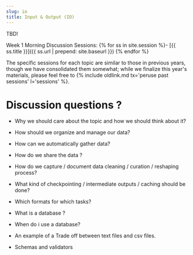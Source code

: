 ```yaml
---
slug: io
title: Input & Output (IO)
---
```


TBD!

Week 1 Morning Discussion Sessions:
{% for ss in site.session %}- [{{ ss.title }}]({{ ss.url | prepend: site.baseurl }})
{% endfor %}

The specific sessions for each topic are similar to those in previous years, though we have consolidated them somewhat; while we finalize this year's materials, please feel free to {% include oldlink.md tx='peruse past sessions' l='sessions' %}.
# Discussion questions ?
* Why we should care about the topic and how we should think about it?  

<!--

-Scientific research requires the use of data in modelling so as to predict progression and future burden of diseases as an example.
 -->
 
* How should we organize and manage our data? 

 <!--
# Discuss the main principles relating to organising your data:
• You can quickly find your data and related records when you need to
• Data Intergrity 
• Your data and related records are accessible to the relevant people, e.g. collaborators, research
funders, other users
• Your data and related records are disposed of correctly at the end of a project. 
    -->

* How can we automatically gather data? 

    <!--
    -Choices of web applications linked to relational databases
    
    -->
    
* How do we share the data ?

<!--
    
Examples:
Specialist data centre (Most advantagious with more accuracy , with licencing arrangements to aknowledge data rights, data available in most formats)
Deposit data in an appropriate Data Repository
Post on the project's or institution's web site so data can be accessed globally (often ephemeral/short-lived).
Making them available online via a project
Making them available between peer to pear researchers
    -->
* How do we capture / document data cleaning / curation / reshaping process?  

     <!--
     
    1. Data intergrity (data accuracy and consistency)?
    This can be achieved through use of Software tools packaged in more cohesive and consistent ways, which lead to:
    1.More efficient code
    2.Easier to remember syntax
    3.Easier to read syntax

    #Examples
    tidyr is a one such R package built for the sole purpose of simplifying the process of creating tidy data. Below are the basic
    four fundamental functions of data tidying that tidyr provides:

    -gather() makes “wide” data longer
    -spread() makes “long” data wider
    -separate() splits a single column into multiple columns
    -unite() combines multiple columns into a single column
    -
    --> 

* What kind of checkpointing / intermediate outputs / caching should be done? 

     <!--
 Fault tolerance
    -->
    
* What are the performance characteristics (size + access time) of the data format?

     <!--
    Different data formats have different capabilities and purposes:
-serialize() is your best best for getting R objects out of and back into R the way you had them, but doesn’t do much for you when communicating with other systems.
-dump() is your next best bet, while being a somewhat human-readable text format.
-Neither of above are good for exchanging data with other entities you don’t trust.
-JSON is widely used on the web, but because it is based on Javascript data structures,  
it doesn’t seamlessly represent R objects. R attributes like dims and class don’t have equivalents in Javascript.   
Different packages also take different approaches in representing JSON objects in R, and vice versa.  
-CSV is ubiquitous and can be read by most anything but only represents tabular data. Its data types are ambiguous.  
-Msgpack has a data model compatible with JSON but is a binary format. For web applications, replacing JSON with msgpack is an easy way to save bandwidth and CPU usage.  
msgpack is a convenient wire format for embedded devices.

      -->
* For outputs: how do we make them repeatable (including stochastic ones).?

     <!--
    No content as yet
    repeatable outcome 
    -->

* Which formats for which tasks?
    

     <!--
     Discuss the basis of input formats
     
     1.Despite the backward compatibility of many software
    packages to import data created in previous software
    versions and the interoperability between competing
    popular software programs, the safest option to guarantee
    long-term data access is to convert data to standard
    formats that most software are capable of interpreting,
    and that are suitable for data interchange and
    transformation.
    -All digital data may thus be
    endangered by the obsolescence of the hardware and
    software environment on which access to data depends.

    2.Size and characteristics of the data
    -Give examples of how text files impact the perfomance of your system because they have to be parsed every time. Text files also    
    have an implicit format (each column is a certain value) and if you are not careful documenting this, it can cause problems down the line.
    -Columar formats offer advantage in terms of query speed e.g Select query to search
    -Knowing and the preparedness for Schema evolution as a result of the data changing(addition of new columns). Certain file formats handle schema evolution very well.
    
    3.Project infrastructure
    -Looking at the technologies you’ve chosen to use, and their characteristics; this includes tools used for ETL(Extract, Transform and Load) processes as wells as tools used to   
    query and analyze the data.  
    This information will help you figure out which format you’re able to use.
    
    4.Use case scenarios
    -decision on which format to use should be based on your specific use cases and systems.the idea is to improve on the speed of reading and writing data.
    -To optimise query perfomance it is important to have columnar data so that searches can be done based on the column criteria. Searching all columns results in more time for  
     output generation.
     
    -->
    

* What is a database ?

<!--
* A database consists of a number of interrelated tables. 
* Each table has a number of records which are used to represent real world objects.
* Each record has a number of fields which are data items used to specify a characteristic of the record. Examples of fields
  (Name, gender and age) with structures to specify the types of data per each field e.g (integer, Characters,)  
* A database management system is a Relational Database Management System (RDBMS) if different tables are related to each other by  
  common fields, so that information from several tables can be combined.
-->
* When do i use a database?

<!--
* When we want to store and retrieve information. Databases guarantee persistent, reliable access to the data and provide the  
    ability to co-relate data that gets produced in different areas to understand relationships, generate reports to predict trends  
    for the future.  (https://dzone.com/articles/what-are-databases-used-for)    
* Databases are critical to delivering the immediate, personalized, data-driven applications and real-time analytics.  
-->

* An example of a Trade off between text files and csv files.

<!--
*Text File
* Lack of standards:  
- No standard way to specify data format. No standard way to express “special characters”.  
* Inefficiency:  
- Can lead to massive redundancy (repetition of values). Speed of access and space efficiency for large data sets.  Difficult to store “non-rectangular” data sets.  
* Lack of data integrity:
- lack of data integrity measures
 
```
![Caption for the picture.]() 

```
Consider a data set collected on two families from the above figure 1.1 .What would this look like as a flat file?  
One possible comma-delimited format is shown below:  
```
John,33,male,Julia,32,female,Jack,6,male
John,33,male,Julia,32,female,Jill,4,female
John,33,male,Julia,32,female,John jnr,2,male
David,45,male,Debbie,42,female,Donald,16,male
David,45,male,Debbie,42,female,Dianne,12,female

```
* Firstly, it is not efficient; the parent information is repeated over and over again.

* Disadvantages of plain CSV files

Just the storage of this number of files presents a challenge:
1.	Storing these files in one directory would cause confusion making it difficult to find files and would make it   
    difficult to remove or modify files.
2.	The next problem is how to name these files. Choosing file names is a form of documentation; the name of the file   should clearly describe the contents of the file, or at least distinguish the contents of the file from the contents of other files in the same directory.
4.  Another thing to consider is how the files will be ordered in directory listings; will it be easy to browse a list of the files in a directory and find the file we want?

# Balance between plain text and human readable string data
* All data can be parsed by a suitably equipped and programmed computer or machine; reasons for choosing binary formats over text formats  
  usually center on issues of storage space, as a binary representation usually takes up fewer bytes of storage, and efficiency of access (input and output) without parsing or conversion.
-->

* Schemas and validators

<!--No content as yet-->

<!-- End of Io Discussion Session Material @Perceval-->






<!--Material from previous presentations-->
<!--

## Communicating with the outside world
 - examples?

## Important context
 - interactive, human user?
 - quick and dirty?
 - need for speed?
 - rigid specification?

## The options
 {% comment %}
 - STDIO
 - ad hoc text
 - csv, tab, etc.
 - HTML, XML, JSON, etc.
 - binary
 - database
 - specialized file formats (e.g., tiff, hdf5, docx)
{% endcomment %}

 Spend 15-20 minutes researching one of the following topics (to be assigned).
 Write down your answers and be prepared to tell the class what you found.
 1. What are standard out and standard error?  What's the difference, and how 
 do you write to them on the command line and in [your language here].
 2. What is a markup language, and what are some examples?  What advantages
 and disadvantages do markup languages have over simple text?
 3. In your own words, what is database normalization?  What's the point?
 4. Choose a specialized file format, explain when it should be used,
 and what advantage it has over plain text.  

## Parsers
 - existing, established
 - making your own (use the standard, write tests, be fastidious)

{% comment %}
Making choices about input formats: raw text, structured text (e.g., csv),
binary, databases.

What should be input?  Obviously empirical data - slightly less obvious
simulation parameters, even less obvious analysis configuration parameters.
However, often very valuable to be able to have configuration of setup / results
as an input.  Importance of random seed as input.

Making choices about output.  Checkpointing.  Value of checkpointing to debugging,
but also scaling up to supercomputer approaches, use in alternative analysis /
visualization streams or handing off to other researchers.  What to save as
interim results.

What to save as "final" results, and how to save it.  Value of having simulation
outputs AND separate visualization, not just final plots.
{% endcomment %}
-->
<!--Material from past presentations -->